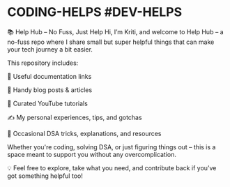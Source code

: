 # CODING-HELPS #DEV-HELPS 

📚 Help Hub – No Fuss, Just Help
Hi, I’m Kriti, and welcome to Help Hub – a no-fuss repo where I share small but super helpful things that can make your tech journey a bit easier.

This repository includes:

📄 Useful documentation links

📌 Handy blog posts & articles

🎥 Curated YouTube tutorials

✍️ My personal experiences, tips, and gotchas

🔢 Occasional DSA tricks, explanations, and resources

Whether you're coding, solving DSA, or just figuring things out – this is a space meant to support you without any overcomplication.

💡 Feel free to explore, take what you need, and contribute back if you’ve got something helpful too!
